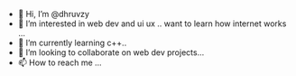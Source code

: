 - 👋 Hi, I’m @dhruvzy
- 👀 I’m interested in web dev and ui ux .. want to learn how internet works ...
- 🌱 I’m currently learning c++..
- 💞️ I’m looking to collaborate on web dev projects...
- 📫 How to reach me ...

<!---
dhruvzy/dhruvzy is a ✨ special ✨ repository because its `README.md` (this file) appears on your GitHub profile.
You can click the Preview link to take a look at your changes.
--->
